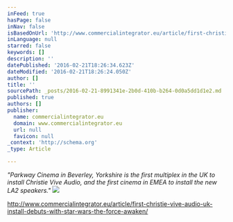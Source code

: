 ```yaml
---
inFeed: true
hasPage: false
inNav: false
isBasedOnUrl: 'http://www.commercialintegrator.eu/article/first-christie-vive-audio-uk-install-debuts-with-star-wars-the-force-awaken/'
inLanguage: null
starred: false
keywords: []
description: ''
datePublished: '2016-02-21T18:26:34.623Z'
dateModified: '2016-02-21T18:26:24.050Z'
author: []
title: ''
sourcePath: _posts/2016-02-21-8991341e-2b0d-410b-b264-0d0a5dd1d1e2.md
published: true
authors: []
publisher:
  name: commercialintegrator.eu
  domain: www.commercialintegrator.eu
  url: null
  favicon: null
_context: 'http://schema.org'
_type: Article

---
```

_"Parkway Cinema in Beverley, Yorkshire is the first multiplex in the UK to install Christie Vive Audio, and the first cinema in EMEA to install the new LA2 speakers."_
![](http://commercialintegrator.eu/images/wide_images/christie_vive_2.jpg)

http://www.commercialintegrator.eu/article/first-christie-vive-audio-uk-install-debuts-with-star-wars-the-force-awaken/